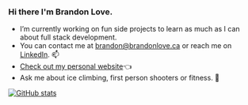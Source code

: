 ### Hi there I'm Brandon Love.

- I’m currently working on fun side projects to learn as much as I can about full stack development.
- You can contact me at [brandon@brandonlove.ca](mailto:brandon@brandonlove.ca) or reach me on [LinkedIn](https://www.linkedin.com/in/brandon-love239/). 📫
- [Check out my personal website](https://brandonlove.ca)👈
- Ask me about ice climbing, first person shooters or fitness. 💬

[![GitHub stats](https://github-readme-stats.vercel.app/api?username=blove239&show_icons=true)](https://github.com/blove239/)